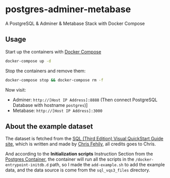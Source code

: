 # postgres-adminer-metabase

A PostgreSQL &amp; Adminer &amp; Metabase Stack with Docker Compose


## Usage

Start up the containers with [Docker Compose](https://docs.docker.com/compose/)

```bash
docker-compose up -d
```

Stop the containers and remove them:

```bash
docker-compose stop && docker-compose rm -f
```

Now visit:

* Adminer: `http://[Host IP Address]:8888` (Then connect PostgreSQL Database with hostname `postgres`)]
* Metabase: `http://[Host IP Address]:3000`

## About the example dataset

The dataset is fetched from the [SQL (Third Edition) Visual QuickStart Guide site](http://www.fehily.com/books/sql_vqs_3.html), which is written and made by [Chris Fehily](http://www.fehily.com), all credits goes to Chris.

And according to the **Initialization scripts** Instruction Section from the [Postgres Container](https://hub.docker.com/_/postgres), the container will run all the scripts in the `/docker-entrypoint-initdb.d` path, so I made the `add-example.sh` to add the example data, and the data source is come from the `sql_vqs3_files` directory.
